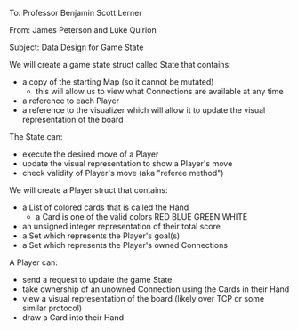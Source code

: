 To: Professor Benjamin Scott Lerner

From: James Peterson and Luke Quirion

Subject: Data Design for Game State 

We will create a game state struct called State that contains:
- a copy of the starting Map (so it cannot be mutated)
  - this will allow us to view what Connections are available at any time
- a reference to each Player
- a reference to the visualizer which will allow it to update the visual representation of the board

The State can:
- execute the desired move of a Player
- update the visual representation to show a Player's move
- check validity of Player's move (aka "referee method")

We will create a Player struct that contains:
- a List of colored cards that is called the Hand
  - a Card is one of the valid colors RED BLUE GREEN WHITE
- an unsigned integer representation of their total score
- a Set<Destination> which represents the Player's goal(s)
- a Set<Connections> which represents the Player's owned Connections

A Player can:
- send a request to update the game State
- take ownership of an unowned Connection using the Cards in their Hand
- view a visual representation of the board (likely over TCP or some similar protocol)
- draw a Card into their Hand
